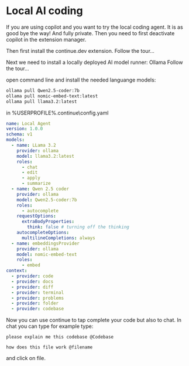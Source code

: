 # Local AI coding

If you are using copilot and you want to try the local coding agent. It is as good bye the way!
And fully private. Then you need to first deactivate copilot in the extension manager.

Then first install the continue.dev extension. Follow the tour...

Next we need to install a locally deployed AI model runner: Ollama
Follow the tour...

open command line and install the needed languange models:
```bash
ollama pull Qwen2.5-coder:7b 
ollama pull nomic-embed-text:latest
ollama pull llama3.2:latest         
```

in %USERPROFILE%\.continue\config.yaml
```yaml
name: Local Agent
version: 1.0.0
schema: v1
models:  
  - name: LLama 3.2
    provider: ollama  
    model: llama3.2:latest
    roles:  
      - chat  
      - edit  
      - apply  
      - summarize  
  - name: Qwen 2.5 coder
    provider: ollama  
    model: Qwen2.5-coder:7b
    roles:  
      - autocomplete
    requestOptions:
      extraBodyProperties:
        think: false # turning off the thinking
    autocompleteOptions:
      multilineCompletions: always
  - name: embeddingsProvider  
    provider: ollama  
    model: nomic-embed-text  
    roles:  
      - embed  
context:  
  - provider: code  
  - provider: docs  
  - provider: diff  
  - provider: terminal  
  - provider: problems  
  - provider: folder  
  - provider: codebase
  ```
Now you can use continue to tap complete your code but also to chat.
In chat you can type for example type:
  
```
please explain me this codebase @Codebase

how does this file work @filename

```
and click on file.
